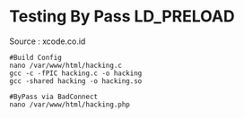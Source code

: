 # Testing By Pass LD_PRELOAD

Source : xcode.co.id
```
#Build Config
nano /var/www/html/hacking.c
gcc -c -fPIC hacking.c -o hacking
gcc -shared hacking -o hacking.so

#ByPass via BadConnect
nano /var/www/html/hacking.php
```

